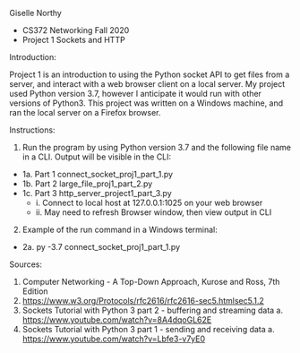 Giselle Northy
* CS372 Networking Fall 2020
* Project 1 Sockets and HTTP

Introduction:

Project 1 is an introduction to using the Python socket API to get files from a server, and interact
with a web browser client on a local server. My project used Python version 3.7, however I
anticipate it would run with other versions of Python3. This project was written on a Windows
machine, and ran the local server on a Firefox browser.

Instructions:

1. Run the program by using Python version 3.7 and the following file name in a CLI.
Output will be visible in the CLI:
  
  * 1a. Part 1 connect_socket_proj1_part_1.py
  * 1b. Part 2 large_file_proj1_part_2.py
  * 1c. Part 3 http_server_project1_part_3.py
    * i. Connect to local host at 127.0.0.1:1025 on your web browser
    * ii. May need to refresh Browser window, then view output in CLI
    
2. Example of the run command in a Windows terminal:
  * 2a. py -3.7 connect_socket_proj1_part_1.py
 
 Sources:
  1. Computer Networking - A Top-Down Approach, Kurose and Ross, 7th Edition
  2. https://www.w3.org/Protocols/rfc2616/rfc2616-sec5.htmlsec5.1.2
  3. Sockets Tutorial with Python 3 part 2 - buffering and streaming data
    a. https://www.youtube.com/watch?v=8A4dqoGL62E
  4. Sockets Tutorial with Python 3 part 1 - sending and receiving data
    a. https://www.youtube.com/watch?v=Lbfe3-v7yE0
